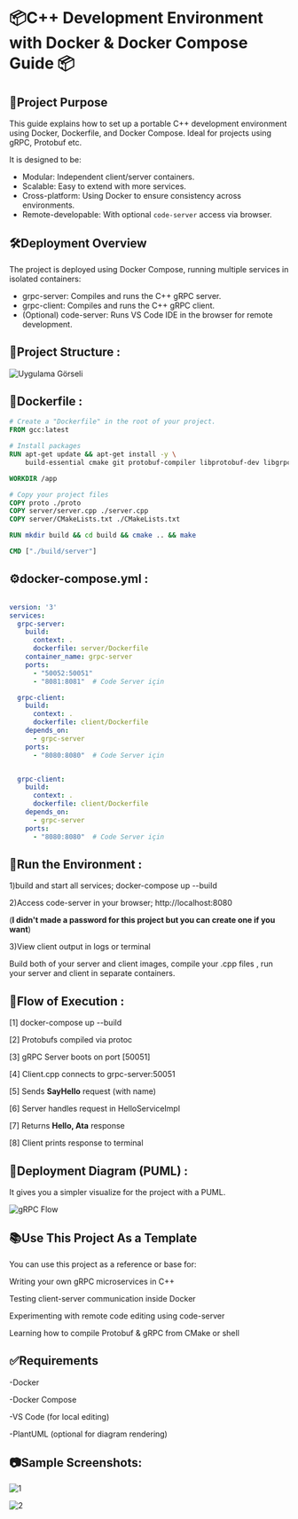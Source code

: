 # 📦C++ Development Environment with Docker & Docker Compose Guide 📦


## 🧩Project Purpose
This guide explains how to set up a portable C++ development environment using Docker, Dockerfile, and
Docker Compose. Ideal for projects using gRPC, Protobuf etc.

It is designed to be:
- Modular: Independent client/server containers.
- Scalable: Easy to extend with more services.
- Cross-platform: Using Docker to ensure consistency across environments.
- Remote-developable: With optional `code-server` access via browser.

## 🛠️Deployment Overview

The project is deployed using Docker Compose, running multiple services in isolated containers:

- grpc-server: Compiles and runs the C++ gRPC server.
- grpc-client: Compiles and runs the C++ gRPC client.
- (Optional) code-server: Runs VS Code IDE in the browser for remote development.


## 📁Project Structure :

![Uygulama Görseli](https://i.imgur.com/Irwg0Ud.png)




## 🐋Dockerfile :

```dockerfile
# Create a "Dockerfile" in the root of your project.
FROM gcc:latest

# Install packages
RUN apt-get update && apt-get install -y \
    build-essential cmake git protobuf-compiler libprotobuf-dev libgrpc++-dev

WORKDIR /app

# Copy your project files
COPY proto ./proto
COPY server/server.cpp ./server.cpp
COPY server/CMakeLists.txt ./CMakeLists.txt

RUN mkdir build && cd build && cmake .. && make

CMD ["./build/server"]
```
## ⚙️docker-compose.yml :

```docker-compose.yml

version: '3'
services:
  grpc-server:
    build:
      context: .
      dockerfile: server/Dockerfile
    container_name: grpc-server
    ports:
      - "50052:50051"
      - "8081:8081"  # Code Server için

  grpc-client:
    build:
      context: .
      dockerfile: client/Dockerfile
    depends_on:
      - grpc-server
    ports:
      - "8080:8080"  # Code Server için


  grpc-client:
    build:
      context: .
      dockerfile: client/Dockerfile
    depends_on:
      - grpc-server
    ports:
      - "8080:8080"  # Code Server için
```

## 🚀Run the Environment :

1)build and start all services;
docker-compose up --build

2)Access code-server in your browser;
http://localhost:8080

(**I didn't made a password for this project but you can create one if you want**)

3)View client output in logs or terminal


Build both of your server and client images, compile your .cpp files
 , run your server and client in separate containers.

## 📌Flow of Execution :

[1] docker-compose up --build

[2] Protobufs compiled via protoc
    
[3] gRPC Server boots on port [50051]
    
[4] Client.cpp connects to grpc-server:50051
    
[5] Sends **SayHello** request (with name)
    
[6] Server handles request in HelloServiceImpl
    
[7] Returns **Hello, Ata** response
    
[8] Client prints response to terminal

## 🎨Deployment Diagram (PUML) :
It gives you a simpler visualize for the project with a PUML.

![gRPC Flow](https://uml.planttext.com/plantuml/png/XPAnJiCm48RtUufJftO8TAmOK55IYMwe7HY08N5EKTJKv_gSCA2yEtOS6bg1UeE7-x-xttVsMbnkNNji85UEBMRKKSE6B83cad2MiJgGnMSMDyClG1yNGif7mq8_sgHNrgX4o7OUKgnTNckolx4GRzNk9SNzGBthUSJlb36B3ynb5CuL_LyMggb9kriMwK1vYuXF5b7urqBvy_OKhrJWDjk4zXCV-_lqLVCUUe3pdZ597WE43_Ya58bWL-TOMFxqNN1ks3fSBLVB1GGem74fdj-KjHEyzszMj9MWS6iLORW1nAakyJtfKd3OnevEBOc3KGlOM765YM4j16kV2t_a6m00)



## 📚Use This Project As a Template
You can use this project as a reference or base for:

Writing your own gRPC microservices in C++

Testing client-server communication inside Docker

Experimenting with remote code editing using code-server

Learning how to compile Protobuf & gRPC from CMake or shell

## ✅Requirements

-Docker

-Docker Compose

-VS Code (for local editing)

-PlantUML (optional for diagram rendering)

## 📷Sample Screenshots:

![1](https://snipboard.io/8AZMJ2.jpg)


![2](https://snipboard.io/kDUXto.jpg)


